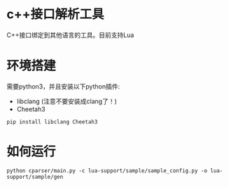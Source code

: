 c++接口解析工具
================

C++接口绑定到其他语言的工具。目前支持Lua

# 环境搭建
需要python3，并且安装以下python插件:
- libclang (注意不要安装成clang了！)
- Cheetah3

```
pip install libclang Cheetah3
```

# 如何运行
`python cparser/main.py -c lua-support/sample/sample_config.py -o lua-support/sample/gen`
